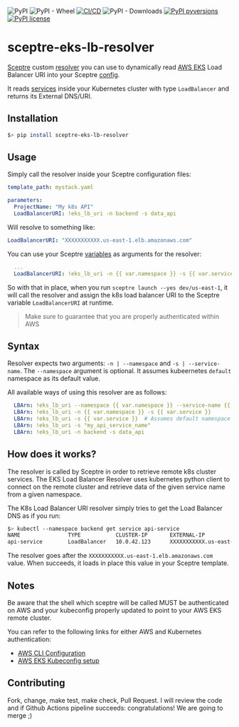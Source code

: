 ![PyPI](https://img.shields.io/pypi/v/sceptre-eks-lb-resolver?color=blue)
![PyPI - Wheel](https://img.shields.io/pypi/wheel/sceptre-eks-lb-resolver)
[![CI/CD](https://github.com/pantuza/sceptre-eks-lb-resolver/actions/workflows/main.yaml/badge.svg)](https://github.com/pantuza/sceptre-eks-lb-resolver/actions/workflows/main.yaml)
![PyPI - Downloads](https://img.shields.io/pypi/dm/sceptre-eks-lb-resolver)
[![PyPI pyversions](https://img.shields.io/pypi/pyversions/sceptre-eks-lb-resolver.svg)](https://pypi.python.org/pypi/sceptre-eks-lb-resolver/)
[![PyPI license](https://img.shields.io/pypi/l/sceptre-eks-lb-resolver.svg)](https://pypi.python.org/pypi/sceptre-eks-lb-resolver/)

# sceptre-eks-lb-resolver
[Sceptre](https://github.com/Sceptre/sceptre) custom [resolver](https://sceptre.cloudreach.com/2.4.0/docs/resolvers.html#custom-resolvers) you can 
use to dynamically read [AWS EKS](https://aws.amazon.com/eks/) Load Balancer URI into your Sceptre [config](https://sceptre.cloudreach.com/2.3.0/docs/stack_config.html). 

It reads [services](https://kubernetes.io/docs/concepts/services-networking/service/) inside your Kubernetes cluster with type `LoadBalancer` and returns its External DNS/URI.


## Installation

```bash
$> pip install sceptre-eks-lb-resolver
```


## Usage

Simply call the resolver inside your Sceptre configuration files:

```yaml
template_path: mystack.yaml

parameters:
  ProjectName: "My k8s API"
  LoadBalancerURI: !eks_lb_uri -n backend -s data_api 
```

Will resolve to something like:

```yaml
LoadBalancerURI: "XXXXXXXXXXX.us-east-1.elb.amazonaws.com"
```

You can use your Sceptre [variables](https://sceptre.cloudreach.com/2.4.0/docs/stack_group_config.html#var) as arguments for the resolver:

```yaml
  ...
  LoadBalancerURI: !eks_lb_uri -n {{ var.namespace }} -s {{ var.service }}
```

So with that in place, when you run `sceptre launch --yes dev/us-east-1`, it
will call the resolver and assign the k8s load balancer URI to the Sceptre
variable `LoadBalancerURI` at runtime.

> Make sure to guarantee that you are properly authenticated within AWS



## Syntax

Resolver expects two arguments: `-n | --namespace` and `-s | --service-name`.
The `--namespace` argument is optional. It assumes kubeernetes `default` namespace
as its default value. 

All available ways of using this resolver are as follows:

```yaml
  LBArn: !eks_lb_uri --namespace {{ var.namespace }} --service-name {{ var.service }}
  LBArn: !eks_lb_uri -n {{ var.namespace }} -s {{ var.service }}
  LBArn: !eks_lb_uri -s {{ var.service }}  # Assumes default namespace
  LBArn: !eks_lb_uri -s "my_api_service_name"
  LBArn: !eks_lb_uri -n backend -s data_api
```


## How does it works?

The resolver is called by Sceptre in order to retrieve remote k8s cluster services.
The EKS Load Balancer Resolver uses kubernetes python client to connect on the remote
cluster and retrieve data of the given service name from a given namespace.

The K8s Load Balancer URI resolver simply tries to get the Load Balancer DNS as if you run:

```bash
$> kubectl --namespace backend get service api-service
NAME               TYPE           CLUSTER-IP       EXTERNAL-IP                               PORT(S)         AGE
api-service        LoadBalancer   10.0.42.123      XXXXXXXXXXX.us-east-1.elb.amazonaws.com   443:32214/TCP   12h40m
```

The resolver goes after the `XXXXXXXXXXX.us-east-1.elb.amazonaws.com` value. When succeeds, it loads in place this
value in your Sceptre template.


## Notes

Be aware that the shell which sceptre will be called MUST be authenticated on AWS and 
your kubeconfig properly updated to point to your AWS EKS remote cluster.

You can refer to the following links for either AWS and Kubernetes authentication:

* [AWS CLI Configuration](https://docs.aws.amazon.com/cli/latest/userguide/cli-configure-quickstart.html)
* [AWS EKS Kubeconfig setup](https://docs.aws.amazon.com/eks/latest/userguide/create-kubeconfig.html)


## Contributing

Fork, change, make test, make check, Pull Request.
I will review the code and if Github Actions pipeline succeeds: congratulations! We are going to merge ;)
